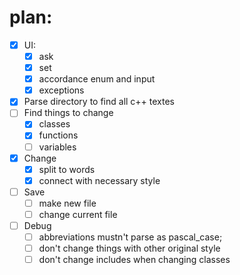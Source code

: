 # plan:
- [x] UI:
  - [x] ask
  - [x] set
  - [x] accordance enum and input 
  - [x] exceptions
- [x] Parse directory to find all c++ textes
- [ ] Find things to change
  - [x] classes
  - [x] functions
  - [ ] variables
- [x] Change
  - [x] split to words
  - [x] connect with necessary style 
- [ ] Save
  - [ ] make new file
  - [ ] change current file 
- [ ] Debug
  - [ ] abbreviations mustn't parse as pascal_case;
  - [ ] don't change things with other original style
  - [ ] don't change includes when changing classes
